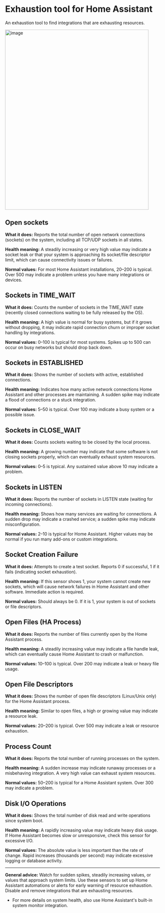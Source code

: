 # Exhaustion tool for Home Assistant
An exhaustion tool to find integrations that are exhausting resources.

<img width="467" height="584" alt="image" src="https://github.com/user-attachments/assets/45faf905-e0a4-444d-b369-c69189097add" />


## Open sockets
**What it does:**
Reports the total number of open network connections (sockets) on the system, including all TCP/UDP sockets in all states.

**Health meaning:**
A steadily increasing or very high value may indicate a socket leak or that your system is approaching its socket/file descriptor limit, which can cause connectivity issues or failures.

**Normal values:**
For most Home Assistant installations, 20–200 is typical. Over 500 may indicate a problem unless you have many integrations or devices.


## Sockets in TIME_WAIT
**What it does:**
Counts the number of sockets in the TIME_WAIT state (recently closed connections waiting to be fully released by the OS).

**Health meaning:**
A high value is normal for busy systems, but if it grows without dropping, it may indicate rapid connection churn or improper socket handling by integrations.

**Normal values:**
0–100 is typical for most systems. Spikes up to 500 can occur on busy networks but should drop back down.


## Sockets in ESTABLISHED
**What it does:**
Shows the number of sockets with active, established connections.

**Health meaning:**
Indicates how many active network connections Home Assistant and other processes are maintaining. A sudden spike may indicate a flood of connections or a stuck integration.

**Normal values:**
5–50 is typical. Over 100 may indicate a busy system or a possible issue.


## Sockets in CLOSE_WAIT
**What it does:**
Counts sockets waiting to be closed by the local process.

**Health meaning:**
A growing number may indicate that some software is not closing sockets properly, which can eventually exhaust system resources.

**Normal values:**
0–5 is typical. Any sustained value above 10 may indicate a problem.


## Sockets in LISTEN
**What it does:**
Reports the number of sockets in LISTEN state (waiting for incoming connections).

**Health meaning:**
Shows how many services are waiting for connections. A sudden drop may indicate a crashed service; a sudden spike may indicate misconfiguration.

**Normal values:**
2–10 is typical for Home Assistant. Higher values may be normal if you run many add-ons or custom integrations.


## Socket Creation Failure
**What it does:**
Attempts to create a test socket. Reports 0 if successful, 1 if it fails (indicating socket exhaustion).

**Health meaning:**
If this sensor shows 1, your system cannot create new sockets, which will cause network failures in Home Assistant and other software. Immediate action is required.

**Normal values:**
Should always be 0. If it is 1, your system is out of sockets or file descriptors.


## Open Files (HA Process)
**What it does:**
Reports the number of files currently open by the Home Assistant process.

**Health meaning:**
A steadily increasing value may indicate a file handle leak, which can eventually cause Home Assistant to crash or malfunction.

**Normal values:**
10–100 is typical. Over 200 may indicate a leak or heavy file usage.


## Open File Descriptors
**What it does:**
Shows the number of open file descriptors (Linux/Unix only) for the Home Assistant process.

**Health meaning:**
Similar to open files, a high or growing value may indicate a resource leak.

**Normal values:**
20–200 is typical. Over 500 may indicate a leak or resource exhaustion.


## Process Count
**What it does:**
Reports the total number of running processes on the system.

**Health meaning:**
A sudden increase may indicate runaway processes or a misbehaving integration. A very high value can exhaust system resources.

**Normal values:**
50–200 is typical for a Home Assistant system. Over 300 may indicate a problem.


## Disk I/O Operations
**What it does:**
Shows the total number of disk read and write operations since system boot.

**Health meaning:**
A rapidly increasing value may indicate heavy disk usage. If Home Assistant becomes slow or unresponsive, check this sensor for excessive I/O.

**Normal values:**
The absolute value is less important than the rate of change. Rapid increases (thousands per second) may indicate excessive logging or database activity.

---

**General advice:**
Watch for sudden spikes, steadily increasing values, or values that approach system limits.
Use these sensors to set up Home Assistant automations or alerts for early warning of resource exhaustion.
Disable and remove integrations that are exhausting resources.
- For more details on system health, also use Home Assistant's built-in system monitor integration.

